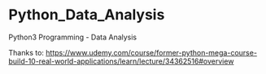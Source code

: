 # Python_Data_Analysis
Python3 Programming - Data Analysis

Thanks to:
https://www.udemy.com/course/former-python-mega-course-build-10-real-world-applications/learn/lecture/34362516#overview
